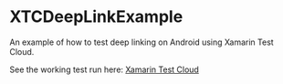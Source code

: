 XTCDeepLinkExample
==================

An example of how to test deep linking on Android using Xamarin Test Cloud.

See the working test run here: [Xamarin Test Cloud](https://testcloud.xamarin.com/s/_k4O6kHEhCrbrQ)
